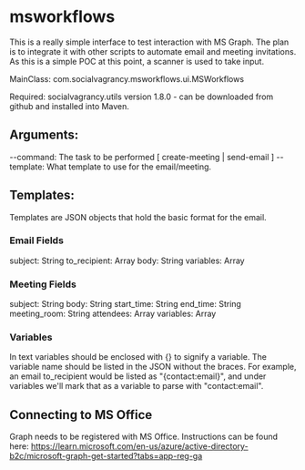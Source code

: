 # msworkflows
This is a really simple interface to test interaction with MS Graph. The plan is to integrate it with other scripts to automate email and meeting invitations. As this is a simple POC at this point, a scanner is used to take input.

MainClass: com.socialvagrancy.msworkflows.ui.MSWorkflows

Required: socialvagrancy.utils version 1.8.0 - can be downloaded from github and installed into Maven.

## Arguments:
--command: The task to be performed [ create-meeting | send-email ] 
--template: What template to use for the email/meeting.

## Templates:
Templates are JSON objects that hold the basic format for the email.

### Email Fields
subject: String
to_recipient: Array<String>
body: String
variables: Array<String>

### Meeting Fields
subject: String
body: String
start_time: String
end_time: String
meeting_room: String
attendees: Array<String>
variables: Array<String>

### Variables
In text variables should be enclosed with {} to signify a variable. The variable name should be listed in the JSON without the braces. For example, an email to_recipient would be listed as "{contact:email}", and under variables we'll mark that as a variable to parse with "contact:email".

## Connecting to MS Office
Graph needs to be registered with MS Office. Instructions can be found here: https://learn.microsoft.com/en-us/azure/active-directory-b2c/microsoft-graph-get-started?tabs=app-reg-ga


